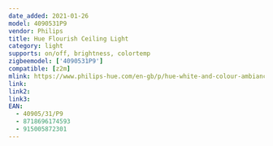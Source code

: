 ```yaml
---
date_added: 2021-01-26
model: 4090531P9
vendor: Philips
title: Hue Flourish Ceiling Light
category: light
supports: on/off, brightness, colortemp
zigbeemodel: ['4090531P9']
compatible: [z2m]
mlink: https://www.philips-hue.com/en-gb/p/hue-white-and-colour-ambiance-flourish-ceiling-light/4090531P9
link: 
link2: 
link3: 
EAN: 
  - 40905/31/P9
  - 8718696174593
  - 915005872301
---
```

